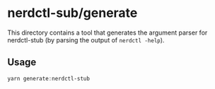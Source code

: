 # nerdctl-sub/generate

This directory contains a tool that generates the argument parser for
nerdctl-stub (by parsing the output of `nerdctl -help`).

## Usage

```powershell
yarn generate:nerdctl-stub
```
